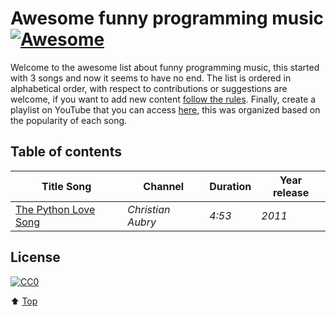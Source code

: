 # Awesome funny programming music [![Awesome](https://awesome.re/badge-flat2.svg)](https://awesome.re)

Welcome to the awesome list about funny programming music, this started with 3 songs and now it seems to have no end. The list is ordered in alphabetical order, with respect to contributions or suggestions are welcome, if you want to add new content [follow the rules](). Finally, create a playlist on YouTube that you can access [here](), this was organized based on the popularity of each song.

## Table of contents

| Title Song | Channel | Duration | Year release | 
|--|--|--|--|
| [The Python Love Song](https://www.youtube.com/watch?v=DbidrYgN6eo) | *Christian Aubry* | *4:53* | *2011*|

## License
[![CC0](https://licensebuttons.net/p/zero/1.0/88x31.png)](https://creativecommons.org/publicdomain/zero/1.0/)

:arrow_up: [Top](#Tableofcontents)

